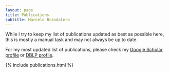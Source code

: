 ```yaml
---
layout: page
title: Publications
subtitle: Marcelo Brandalero
---
```


While I try to keep my list of publications updated as best as possible here, this is mostly a manual task and may not always be up to date.

For my most updated list of publications, please check my [Google Scholar profile] or [DBLP profile].

[Google Scholar profile]: https://scholar.google.com/citations?user=bComxKsAAAAJ&view_op=list_works&sortby=pubdate
[DBLP profile]: https://dblp.uni-trier.de/pers/hd/b/Brandalero:Marcelo

{% include publications.html %}

